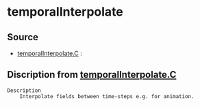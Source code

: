 # temporalInterpolate

## Source

- [temporalInterpolate.C](temporalInterpolate.C) : 


## Discription from [temporalInterpolate.C](temporalInterpolate.C)

```
Description
    Interpolate fields between time-steps e.g. for animation.


```

